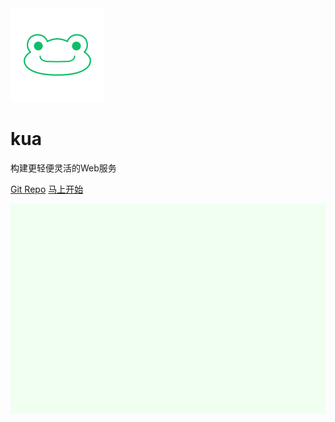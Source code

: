 <img src="https://raw.githubusercontent.com/kukumoon/kua/master/docs/_media/icon.png" width="150" height="150"/>

# kua

构建更轻便灵活的Web服务

[<i class="iconfont icon-github"></i> Git Repo](https://github.com/kukumoon/kua)
[马上开始 <i class="iconfont icon-down"></i>](#main)

<!-- background image -->
![](https://raw.githubusercontent.com/kukumoon/kua/master/docs/_media/background.png)
